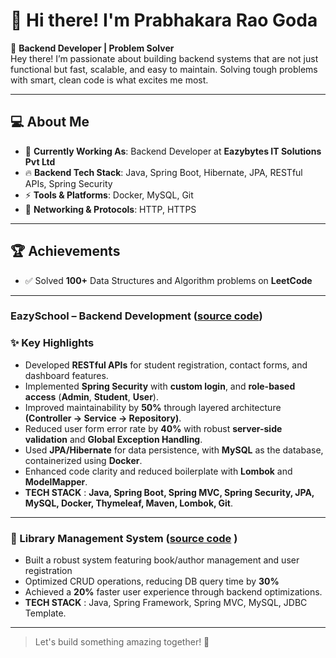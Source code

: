 # 👋 Hi there! I'm Prabhakara Rao Goda

🚀 **Backend Developer | Problem Solver**  
Hey there! I’m passionate about building backend systems that are not just functional but fast, scalable, and easy to maintain. Solving tough problems with smart, clean code is what excites me most.

---

## 💻 About Me

- 🎯 **Currently Working As**: Backend Developer at **Eazybytes IT Solutions Pvt Ltd**  
- 🔥 **Backend Tech Stack**: Java, Spring Boot, Hibernate, JPA, RESTful APIs, Spring Security  
- ⚡ **Tools & Platforms**: Docker, MySQL, Git  
- 📡 **Networking & Protocols**: HTTP, HTTPS

---

## 🏆 Achievements

- ✅ Solved **100+** Data Structures and Algorithm problems on **LeetCode**   

---
### EazySchool – Backend Development ([source code](https://github.com/PrabhaKar-Rao/eazyschool-clone))
### ✨ Key Highlights

- Developed **RESTful APIs** for student registration, contact forms, and dashboard features.
- Implemented **Spring Security** with **custom login**, and **role-based access** (**Admin**, **Student**, **User**).  
- Improved maintainability by **50%** through layered architecture **(Controller → Service → Repository)**.
- Reduced user form error rate by **40%** with robust **server-side validation** and **Global Exception Handling**.
- Used **JPA/Hibernate** for data persistence, with **MySQL** as the database, containerized using **Docker**.  
- Enhanced code clarity and reduced boilerplate with **Lombok** and **ModelMapper**.
- **TECH STACK** : **Java, Spring Boot, Spring MVC, Spring Security, JPA, MySQL, Docker, Thymeleaf, Maven, Lombok, Git**.
---

### 🔹 Library Management System ([source code](https://github.com/PrabhaKar-Rao/Library-Management-System) ) 
- Built a robust system featuring book/author management and user registration  
- Optimized CRUD operations, reducing DB query time by **30%**  
- Achieved a **20%** faster user experience through backend optimizations.
- **TECH STACK** : Java, Spring Framework, Spring MVC, MySQL, JDBC Template.
---

> Let's build something amazing together! 🚀
